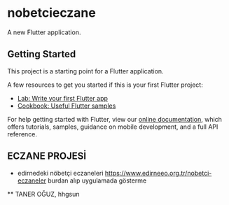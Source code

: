 # nobetcieczane

A new Flutter application.

## Getting Started

This project is a starting point for a Flutter application.

A few resources to get you started if this is your first Flutter project:

- [Lab: Write your first Flutter app](https://flutter.dev/docs/get-started/codelab)
- [Cookbook: Useful Flutter samples](https://flutter.dev/docs/cookbook)

For help getting started with Flutter, view our
[online documentation](https://flutter.dev/docs), which offers tutorials,
samples, guidance on mobile development, and a full API reference.

## ECZANE PROJESİ
- edirnedeki nöbetçi eczaneleri https://www.edirneeo.org.tr/nobetci-eczaneler burdan alıp uygulamada gösterme

** TANER OĞUZ, hhgsun